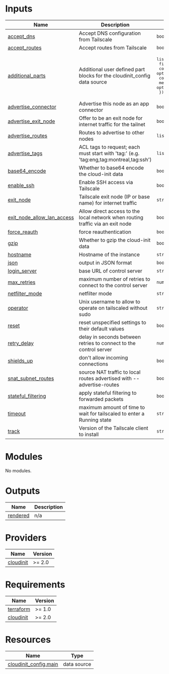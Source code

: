 <!-- BEGIN_TF_DOCS -->

# Inputs

| Name | Description | Type | Default | Required |
|------|-------------|------|---------|:--------:|
| <a name="input_accept_dns"></a> [accept\_dns](#input\_accept\_dns) | Accept DNS configuration from Tailscale | `bool` | `true` | no |
| <a name="input_accept_routes"></a> [accept\_routes](#input\_accept\_routes) | Accept routes from Tailscale | `bool` | `false` | no |
| <a name="input_additional_parts"></a> [additional\_parts](#input\_additional\_parts) | Additional user defined part blocks for the cloudinit\_config data source | <pre>list(object({<br>    filename     = string<br>    content_type = optional(string)<br>    content      = optional(string)<br>    merge_type   = optional(string)<br>  }))</pre> | `[]` | no |
| <a name="input_advertise_connector"></a> [advertise\_connector](#input\_advertise\_connector) | Advertise this node as an app connector | `bool` | `false` | no |
| <a name="input_advertise_exit_node"></a> [advertise\_exit\_node](#input\_advertise\_exit\_node) | Offer to be an exit node for internet traffic for the tailnet | `bool` | `false` | no |
| <a name="input_advertise_routes"></a> [advertise\_routes](#input\_advertise\_routes) | Routes to advertise to other nodes | `list(string)` | `[]` | no |
| <a name="input_advertise_tags"></a> [advertise\_tags](#input\_advertise\_tags) | ACL tags to request; each must start with 'tag:' (e.g. 'tag:eng,tag:montreal,tag:ssh') | `list(string)` | `[]` | no |
| <a name="input_base64_encode"></a> [base64\_encode](#input\_base64\_encode) | Whether to base64 encode the cloud-init data | `bool` | `true` | no |
| <a name="input_enable_ssh"></a> [enable\_ssh](#input\_enable\_ssh) | Enable SSH access via Tailscale | `bool` | `false` | no |
| <a name="input_exit_node"></a> [exit\_node](#input\_exit\_node) | Tailscale exit node (IP or base name) for internet traffic | `string` | `""` | no |
| <a name="input_exit_node_allow_lan_access"></a> [exit\_node\_allow\_lan\_access](#input\_exit\_node\_allow\_lan\_access) | Allow direct access to the local network when routing traffic via an exit node | `bool` | `false` | no |
| <a name="input_force_reauth"></a> [force\_reauth](#input\_force\_reauth) | force reauthentication | `bool` | `false` | no |
| <a name="input_gzip"></a> [gzip](#input\_gzip) | Whether to gzip the cloud-init data | `bool` | `false` | no |
| <a name="input_hostname"></a> [hostname](#input\_hostname) | Hostname of the instance | `string` | `""` | no |
| <a name="input_json"></a> [json](#input\_json) | output in JSON format | `bool` | `false` | no |
| <a name="input_login_server"></a> [login\_server](#input\_login\_server) | base URL of control server | `string` | `"https://controlplane.tailscale.com"` | no |
| <a name="input_max_retries"></a> [max\_retries](#input\_max\_retries) | maximum number of retries to connect to the control server | `number` | `3` | no |
| <a name="input_netfilter_mode"></a> [netfilter\_mode](#input\_netfilter\_mode) | netfilter mode | `string` | `"on"` | no |
| <a name="input_operator"></a> [operator](#input\_operator) | Unix username to allow to operate on tailscaled without sudo | `string` | `""` | no |
| <a name="input_reset"></a> [reset](#input\_reset) | reset unspecified settings to their default values | `bool` | `false` | no |
| <a name="input_retry_delay"></a> [retry\_delay](#input\_retry\_delay) | delay in seconds between retries to connect to the control server | `number` | `5` | no |
| <a name="input_shields_up"></a> [shields\_up](#input\_shields\_up) | don't allow incoming connections | `bool` | `false` | no |
| <a name="input_snat_subnet_routes"></a> [snat\_subnet\_routes](#input\_snat\_subnet\_routes) | source NAT traffic to local routes advertised with --advertise-routes | `bool` | `true` | no |
| <a name="input_stateful_filtering"></a> [stateful\_filtering](#input\_stateful\_filtering) | apply stateful filtering to forwarded packets | `bool` | `false` | no |
| <a name="input_timeout"></a> [timeout](#input\_timeout) | maximum amount of time to wait for tailscaled to enter a Running state | `string` | `"0s"` | no |
| <a name="input_track"></a> [track](#input\_track) | Version of the Tailscale client to install | `string` | `"stable"` | no |

# Modules

No modules.

# Outputs

| Name | Description |
|------|-------------|
| <a name="output_rendered"></a> [rendered](#output\_rendered) | n/a |

# Providers

| Name | Version |
|------|---------|
| <a name="provider_cloudinit"></a> [cloudinit](#provider\_cloudinit) | >= 2.0 |

# Requirements

| Name | Version |
|------|---------|
| <a name="requirement_terraform"></a> [terraform](#requirement\_terraform) | >= 1.0 |
| <a name="requirement_cloudinit"></a> [cloudinit](#requirement\_cloudinit) | >= 2.0 |

# Resources

| Name | Type |
|------|------|
| [cloudinit_config.main](https://registry.terraform.io/providers/hashicorp/cloudinit/latest/docs/data-sources/config) | data source |
<!-- END_TF_DOCS -->